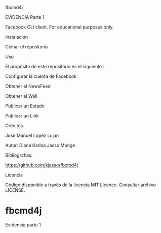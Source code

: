 fbcmd4j

EVIDENCIA Parte 1

Facebook CLI client. For educational purposes only.

Instalación

Clonar el repositorio

Uso

El propósito de este repositorio es el siguiente :

Configurar la cuenta de Facebook

Obtener el NewsFeed

Obtener el Wall

Publicar un Estado

Publicar un Link

Créditos

Jose Manuel López Lujan 

Autor: Diana Karina Jasso Monge

Bibliografías:


https://github.com/kjasso/fbcmd4j

Licencia

Código disponible a través de la licencia MIT Licence. Consultar archivo LICENSE.
# fbcmd4j
Evidencia parte 1
